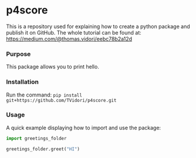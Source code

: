 # p4score

This is a repository used for explaining how to create a python package and publish it on GitHub.
The whole tutorial can be found at: https://medium.com/@thomas.vidori/eebc78b2a12d


### Purpose

This package allows you to print hello.


### Installation

Run the command:
`pip install git+https://github.com/TVidori/p4score.git`


### Usage

A quick example displaying how to import and use the package:
````python
import greetings_folder

greetings_folder.greet("HI")
````